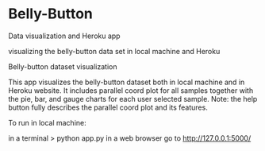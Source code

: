# Belly-Button
Data visualization and Heroku app

visualizing the belly-button data set in local machine and Heroku

Belly-button dataset visualization

This app visualizes the belly-button dataset both in local machine and in Heroku website. It includes parallel coord plot for all samples together with the pie, bar, and gauge charts for each user selected sample. Note: the help button fully describes the parallel coord plot and its features.

To run in local machine:

in a terminal > python app.py in a web browser go to http://127.0.0.1:5000/
